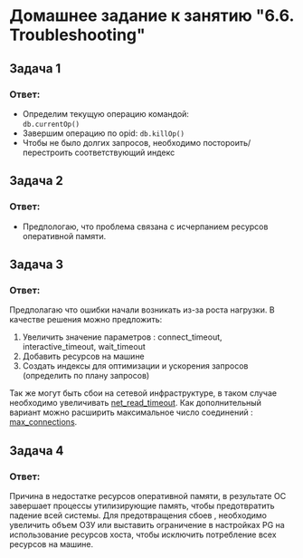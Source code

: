 # Домашнее задание к занятию "6.6. Troubleshooting"

## Задача 1


### Ответ:
- Определим текущую операцию командой:  
       ```
       db.currentOp()
       ```
- Завершим операцию по opid:
       ```
       db.killOp()
       ``` 
- Чтобы не было долгих запросов, необходимо постороить/перестроить соответствующий индекс

## Задача 2


### Ответ:

- Предпологаю, что проблема связана с исчерпанием ресурсов оперативной памяти. 
 
## Задача 3


### Ответ:

Предполагаю что ошибки начали возникать из-за роста нагрузки. 
В качестве решения можно предложить:
   1. Увеличить значение параметров : connect_timeout, interactive_timeout, wait_timeout
   2. Добавить ресурсов на машине
   3. Создать индексы для оптимизации  и ускорения запросов (определить по плану запросов)

Так же могут быть сбои на сетевой инфраструктуре, в таком случае необходимо увеличивать [net_read_timeout](https://dev.mysql.com/doc/refman/5.7/en/error-lost-connection.html).
Как дополнительный вариант можно расширить максимальное число соединений :  [max_connections](https://www.opennet.ru/docs/RUS/sql_error/chap10.html).

## Задача 4


### Ответ:
Причина в недостатке ресурсов оперативной памяти, в результате ОС завершает процессы утилизирующие память, чтобы предотвратить падение всей системы.
Для предотвращения сбоев , необходимо увеличить объем ОЗУ или выставить ограничение в настройках PG на использование ресурсов хоста, 
чтобы исключить потребление всех ресурсов на машине.
